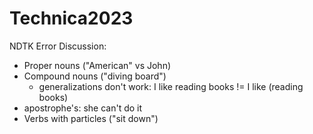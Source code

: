 # Technica2023

NDTK Error Discussion: 
- Proper nouns ("American" vs John)
- Compound nouns ("diving board")
    - generalizations don't work: I like reading books != I like (reading books)
- apostrophe's: she can't do it 
- Verbs with particles ("sit down")

